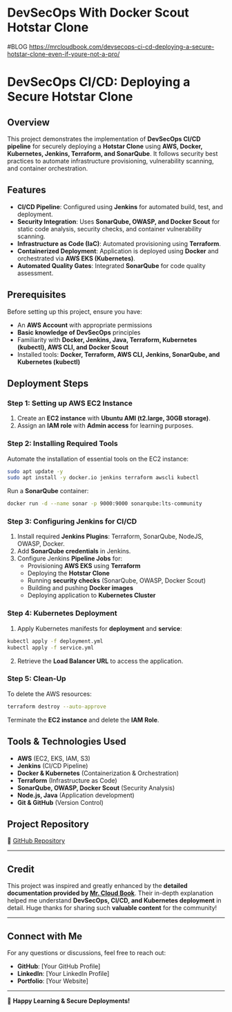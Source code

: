 # DevSecOps With Docker Scout Hotstar Clone

#BLOG
https://mrcloudbook.com/devsecops-ci-cd-deploying-a-secure-hotstar-clone-even-if-youre-not-a-pro/

# DevSecOps CI/CD: Deploying a Secure Hotstar Clone

## Overview

This project demonstrates the implementation of **DevSecOps CI/CD pipeline** for securely deploying a **Hotstar Clone** using **AWS, Docker, Kubernetes, Jenkins, Terraform, and SonarQube**. It follows security best practices to automate infrastructure provisioning, vulnerability scanning, and container orchestration.

## Features

- **CI/CD Pipeline**: Configured using **Jenkins** for automated build, test, and deployment.
- **Security Integration**: Uses **SonarQube, OWASP, and Docker Scout** for static code analysis, security checks, and container vulnerability scanning.
- **Infrastructure as Code (IaC)**: Automated provisioning using **Terraform**.
- **Containerized Deployment**: Application is deployed using **Docker** and orchestrated via **AWS EKS (Kubernetes)**.
- **Automated Quality Gates**: Integrated **SonarQube** for code quality assessment.

## Prerequisites

Before setting up this project, ensure you have:

- An **AWS Account** with appropriate permissions
- **Basic knowledge of DevSecOps** principles
- Familiarity with **Docker, Jenkins, Java, Terraform, Kubernetes (kubectl), AWS CLI, and Docker Scout**
- Installed tools: **Docker, Terraform, AWS CLI, Jenkins, SonarQube, and Kubernetes (kubectl)**

## Deployment Steps

### Step 1: Setting up AWS EC2 Instance

1. Create an **EC2 instance** with **Ubuntu AMI (t2.large, 30GB storage)**.
2. Assign an **IAM role** with **Admin access** for learning purposes.

### Step 2: Installing Required Tools

Automate the installation of essential tools on the EC2 instance:

```bash
sudo apt update -y
sudo apt install -y docker.io jenkins terraform awscli kubectl
```

Run a **SonarQube** container:

```bash
docker run -d --name sonar -p 9000:9000 sonarqube:lts-community
```

### Step 3: Configuring Jenkins for CI/CD

1. Install required **Jenkins Plugins**: Terraform, SonarQube, NodeJS, OWASP, Docker.
2. Add **SonarQube credentials** in Jenkins.
3. Configure Jenkins **Pipeline Jobs** for:
   - Provisioning **AWS EKS** using **Terraform**
   - Deploying the **Hotstar Clone**
   - Running **security checks** (SonarQube, OWASP, Docker Scout)
   - Building and pushing **Docker images**
   - Deploying application to **Kubernetes Cluster**

### Step 4: Kubernetes Deployment

1. Apply Kubernetes manifests for **deployment** and **service**:

```bash
kubectl apply -f deployment.yml
kubectl apply -f service.yml
```

2. Retrieve the **Load Balancer URL** to access the application.

### Step 5: Clean-Up

To delete the AWS resources:

```bash
terraform destroy --auto-approve
```

Terminate the **EC2 instance** and delete the **IAM Role**.

## Tools & Technologies Used

- **AWS** (EC2, EKS, IAM, S3)
- **Jenkins** (CI/CD Pipeline)
- **Docker & Kubernetes** (Containerization & Orchestration)
- **Terraform** (Infrastructure as Code)
- **SonarQube, OWASP, Docker Scout** (Security Analysis)
- **Node.js, Java** (Application development)
- **Git & GitHub** (Version Control)

## Project Repository

🔗 [GitHub Repository](https://github.com/Aj7Ay/Hotstar-Clone.git)

---

## Credit

This project was inspired and greatly enhanced by the **detailed documentation provided by [Mr. Cloud Book](https://mrcloudbook.com)**. Their in-depth explanation helped me understand **DevSecOps, CI/CD, and Kubernetes deployment** in detail. Huge thanks for sharing such **valuable content** for the community!

---

## Connect with Me

For any questions or discussions, feel free to reach out:

- **GitHub**: [Your GitHub Profile]
- **LinkedIn**: [Your LinkedIn Profile]
- **Portfolio**: [Your Website]

---

🚀 **Happy Learning & Secure Deployments!**
